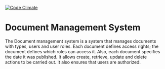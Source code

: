 [![Code Climate](https://codeclimate.com/github/andela-eshaibu/document_management_system/badges/gpa.svg)](https://codeclimate.com/github/andela-eshaibu/document_management_system)

# Document Management System
The Document management system is a system that manages documents with types, users and user roles. 
Each document defines access rights; the document defines which roles can access it. Also, each document specifies the date 
it was published. It allows create, retrieve, update and delete actions to be carried out. It also ensures that users are authorized.
